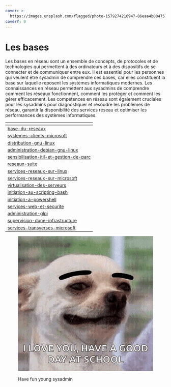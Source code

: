 ```yaml
---
cover: >-
  https://images.unsplash.com/flagged/photo-1579274216947-86eaa4b00475?crop=entropy&cs=tinysrgb&fm=jpg&ixid=MnwxOTcwMjR8MHwxfHNlYXJjaHw4fHxkYXRhY2VudGVyfGVufDB8fHx8MTY3NDgzNjAyMw&ixlib=rb-4.0.3&q=80
coverY: 0
---
```


# Les bases

Les bases en réseau sont un ensemble de concepts, de protocoles et de technologies qui permettent à des ordinateurs et à des dispositifs de se connecter et de communiquer entre eux. Il est essentiel pour les personnes qui veulent être sysadmin de comprendre ces bases, car elles constituent la base sur laquelle reposent les systèmes informatiques modernes. Les connaissances en réseau permettent aux sysadmins de comprendre comment les réseaux fonctionnent, comment les protéger et comment les gérer efficacement. Les compétences en réseau sont également cruciales pour les sysadmins pour diagnostiquer et résoudre les problèmes de réseau, garantir la disponibilité des services réseau et optimiser les performances des systèmes informatiques.

<table data-card-size="large" data-view="cards"><thead><tr><th data-card-target data-type="content-ref"></th></tr></thead><tbody><tr><td><a href="base-du-reseaux/">base-du-reseaux</a></td></tr><tr><td><a href="systemes-clients-microsoft/">systemes-clients-microsoft</a></td></tr><tr><td><a href="distribution-gnu-linux/">distribution-gnu-linux</a></td></tr><tr><td><a href="administration-debian-gnu-linux/">administration-debian-gnu-linux</a></td></tr><tr><td><a href="sensibilisation-itil-et-gestion-de-parc/">sensibilisation-itil-et-gestion-de-parc</a></td></tr><tr><td><a href="reseaux-suite/">reseaux-suite</a></td></tr><tr><td><a href="services-reseaux-sur-linux/">services-reseaux-sur-linux</a></td></tr><tr><td><a href="services-reseaux-sur-microsoft/">services-reseaux-sur-microsoft</a></td></tr><tr><td><a href="virtualisation-des-serveurs/">virtualisation-des-serveurs</a></td></tr><tr><td><a href="../../langages/bash/initiation-au-scripting-bash/">initiation-au-scripting-bash</a></td></tr><tr><td><a href="../../langages/powershell/initiation-a-powershell/">initiation-a-powershell</a></td></tr><tr><td><a href="services-web-et-securite/">services-web-et-securite</a></td></tr><tr><td><a href="administration-glpi/">administration-glpi</a></td></tr><tr><td><a href="supervision-dune-infrastructure/">supervision-dune-infrastructure</a></td></tr><tr><td><a href="services-transverses-microsoft/">services-transverses-microsoft</a></td></tr></tbody></table>

<figure><img src="../../.gitbook/assets/dog-eyebrow.gif" alt=""><figcaption><p>Have fun young sysadmin</p></figcaption></figure>
